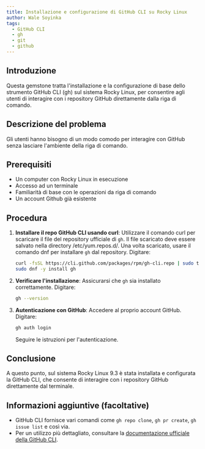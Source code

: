 ```yaml
---
title: Installazione e configurazione di GitHub CLI su Rocky Linux
author: Wale Soyinka
tags:
  - GitHub CLI
  - gh
  - git
  - github
---
```


## Introduzione

Questa gemstone tratta l'installazione e la configurazione di base dello strumento GitHub CLI (gh) sul sistema Rocky Linux, per consentire agli utenti di interagire con i repository GitHub direttamente dalla riga di comando.

## Descrizione del problema

Gli utenti hanno bisogno di un modo comodo per interagire con GitHub senza lasciare l'ambiente della riga di comando.

## Prerequisiti

- Un computer con Rocky Linux in esecuzione
- Accesso ad un terminale
- Familiarità di base con le operazioni da riga di comando
- Un account Github già esistente

## Procedura

1. **Installare il repo GitHub CLI usando curl**:
   Utilizzare il comando curl per scaricare il file del repository ufficiale di `gh`. Il file scaricato deve essere salvato nella directory /etc/yum.repos.d/. Una volta scaricato, usare il comando dnf per installare `gh` dal repository. Digitare:

   ```bash
   curl -fsSL https://cli.github.com/packages/rpm/gh-cli.repo | sudo tee /etc/yum.repos.d/github-cli.repo
   sudo dnf -y install gh
   ```
2. **Verificare l'installazione**:
   Assicurarsi che `gh` sia installato correttamente. Digitare:

   ```bash
   gh --version
   ```
3. **Autenticazione con GitHub**:
   Accedere al proprio account GitHub. Digitare:

   ```bash
   gh auth login
   ```

   Seguire le istruzioni per l'autenticazione.

## Conclusione

A questo punto, sul sistema Rocky Linux 9.3 è stata installata e configurata la GitHub CLI, che consente di interagire con i repository GitHub direttamente dal terminale.

## Informazioni aggiuntive (facoltative)

- GitHub CLI fornisce vari comandi come `gh repo clone`, `gh pr create`, `gh issue list` e così via.
- Per un utilizzo più dettagliato, consultare la [documentazione ufficiale della GitHub CLI](https://cli.github.com/manual/).
